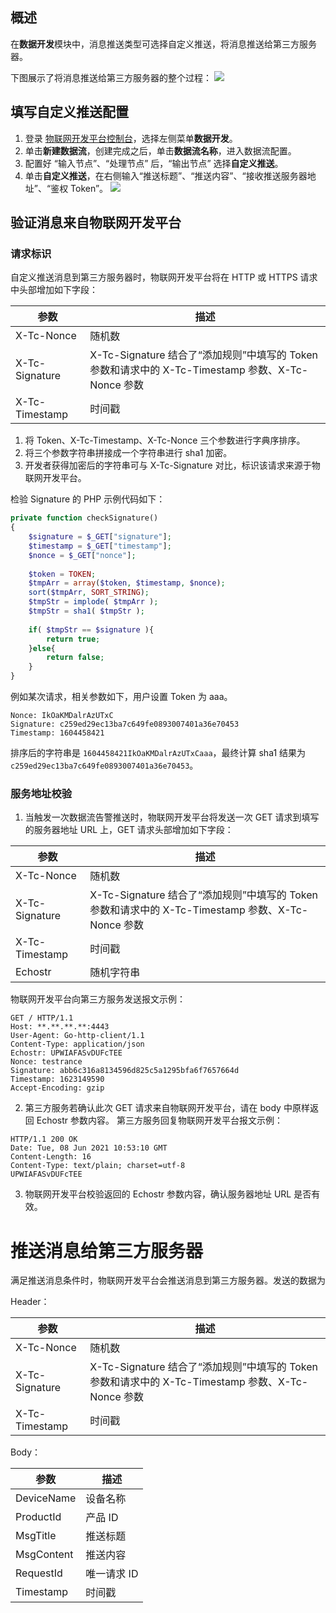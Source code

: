
## 概述

在**数据开发**模块中，消息推送类型可选择自定义推送，将消息推送给第三方服务器。

下图展示了将消息推送给第三方服务器的整个过程：
![](https://main.qcloudimg.com/raw/a65a89406ea972f74a776ddb5ab5b7ab.png)

## 填写自定义推送配置

1. 登录 [物联网开发平台控制台](https://console.cloud.tencent.com/iotexplorer?region=gz)，选择左侧菜单**数据开发**。
2. 单击**新建数据流**，创建完成之后，单击**数据流名称**，进入数据流配置。
3. 配置好 “输入节点”、“处理节点” 后，“输出节点” 选择**自定义推送**。
4. 单击**自定义推送**，在右侧输入“推送标题”、“推送内容”、“接收推送服务器地址”、“鉴权 Token”。
![](https://main.qcloudimg.com/raw/e811058613a48af03af3a4c557922323.png)

## 验证消息来自物联网开发平台

### 请求标识

自定义推送消息到第三方服务器时，物联网开发平台将在 HTTP 或 HTTPS 请求中头部增加如下字段：

| 参数           | 描述                                                         |
| -------------- | ------------------------------------------------------------ |
| X-Tc-Nonce     | 随机数                                                       |
| X-Tc-Signature | X-Tc-Signature 结合了“添加规则”中填写的 Token 参数和请求中的 X-Tc-Timestamp 参数、X-Tc-Nonce 参数 |
| X-Tc-Timestamp | 时间戳                                                       |

1. 将 Token、X-Tc-Timestamp、X-Tc-Nonce 三个参数进行字典序排序。
2. 将三个参数字符串拼接成一个字符串进行 sha1 加密。
3. 开发者获得加密后的字符串可与 X-Tc-Signature 对比，标识该请求来源于物联网开发平台。

检验 Signature 的 PHP 示例代码如下：

```php
private function checkSignature()
{
    $signature = $_GET["signature"];
    $timestamp = $_GET["timestamp"];
    $nonce = $_GET["nonce"];
    
    $token = TOKEN;
    $tmpArr = array($token, $timestamp, $nonce);
    sort($tmpArr, SORT_STRING);
    $tmpStr = implode( $tmpArr );
    $tmpStr = sha1( $tmpStr );
    
    if( $tmpStr == $signature ){
        return true;
    }else{
        return false;
    }
}
```

例如某次请求，相关参数如下，用户设置 Token 为 aaa。

```shell
Nonce: IkOaKMDalrAzUTxC
Signature: c259ed29ec13ba7c649fe0893007401a36e70453
Timestamp: 1604458421
```

排序后的字符串是 `1604458421IkOaKMDalrAzUTxCaaa`，最终计算 sha1 结果为 `c259ed29ec13ba7c649fe0893007401a36e70453`。

### 服务地址校验

1. 当触发一次数据流告警推送时，物联网开发平台将发送一次 GET 请求到填写的服务器地址 URL 上，GET 请求头部增加如下字段：

| 参数           | 描述                                                         |
| -------------- | ------------------------------------------------------------ |
| X-Tc-Nonce     | 随机数                                                       |
| X-Tc-Signature | X-Tc-Signature 结合了“添加规则”中填写的 Token 参数和请求中的 X-Tc-Timestamp 参数、X-Tc-Nonce 参数 |
| X-Tc-Timestamp | 时间戳                                                       |
| Echostr        | 随机字符串                                                   |

物联网开发平台向第三方服务发送报文示例：
```shell
GET / HTTP/1.1
Host: **.**.**.**:4443
User-Agent: Go-http-client/1.1
Content-Type: application/json
Echostr: UPWIAFASvDUFcTEE
Nonce: testrance
Signature: abb6c316a8134596d825c5a1295bfa6f7657664d
Timestamp: 1623149590
Accept-Encoding: gzip
```
2. 第三方服务若确认此次 GET 请求来自物联网开发平台，请在 body 中原样返回 Echostr 参数内容。
第三方服务回复物联网开发平台报文示例：
```shell
HTTP/1.1 200 OK
Date: Tue, 08 Jun 2021 10:53:10 GMT
Content-Length: 16
Content-Type: text/plain; charset=utf-8
UPWIAFASvDUFcTEE
```
3. 物联网开发平台校验返回的 Echostr 参数内容，确认服务器地址 URL 是否有效。

# 推送消息给第三方服务器

满足推送消息条件时，物联网开发平台会推送消息到第三方服务器。发送的数据为

Header：

| 参数           | 描述                                                         |
| -------------- | ------------------------------------------------------------ |
| X-Tc-Nonce     | 随机数                                                       |
| X-Tc-Signature | X-Tc-Signature 结合了“添加规则”中填写的 Token 参数和请求中的 X-Tc-Timestamp 参数、X-Tc-Nonce 参数 |
| X-Tc-Timestamp | 时间戳                                                       |

Body：

| 参数       | 描述        |
| ---------- | ----------- |
| DeviceName | 设备名称    |
| ProductId  | 产品 ID     |
| MsgTitle   | 推送标题    |
| MsgContent | 推送内容    |
| RequestId  | 唯一请求 ID |
| Timestamp  | 时间戳      |
